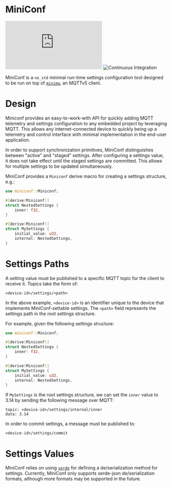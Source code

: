 # MiniConf

[![QUARTIQ Matrix Chat](https://img.shields.io/matrix/quartiq:matrix.org)](https://matrix.to/#/#quartiq:matrix.org)
![Continuous Integration](https://github.com/vertigo-designs/miniconf/workflows/Continuous%20Integration/badge.svg)

MiniConf is a `no_std` minimal run-time settings configuration tool designed to be run on top of
[`minimq`](https://github.com/quartiq/minimq), an MQTTv5 client.

# Design

Miniconf provides an easy-to-work-with API for quickly adding MQTT telemetry and settings
configuration to any embedded project by leveraging MQTT. This allows any internet-connected device
to quickly being up a telemetry and control interface with minimal implementation in the end-user
application.

In order to support synchronization primitives, MiniConf distinguishes between "active" and "staged"
settings. After configuring a settings value, it does not take effect until the staged settings are
committed. This allows for multiple settings to be updated simultaneously.

MiniConf provides a `Miniconf` derive macro for creating a settings structure, e.g.:
```rust
use miniconf::Miniconf;

#[derive(Miniconf)]
struct NestedSettings {
    inner: f32,
}

#[derive(Miniconf)]
struct MySettings {
    initial_value: u32,
    internal: NestedSettings,
}
```

# Settings Paths

A setting value must be published to a specific MQTT topic for the client to receive it. Topics take
the form of:

```
<device-id>/settings/<path>
```

In the above example, `<device-id>` is an identifier unique to the device that implements
MiniConf-settable settings. The `<path>` field represents the settings path in the root settings
structure.

For example, given the following settings structure:
```rust
use miniconf::Miniconf;

#[derive(Miniconf)]
struct NestedSettings {
    inner: f32,
}

#[derive(Miniconf)]
struct MySettings {
    initial_value: u32,
    internal: NestedSettings,
}
```

If `MySettings` is the root settings structure, we can set the `inner` value to 3.14 by sending the
following message over MQTT:
```
topic: <device-id>/settings/internal/inner
data: 3.14
```

In order to commit settings, a message must be published to:
```
<device-id>/settings/commit
```

# Settings Values

MiniConf relies on using [`serde`](https://github.com/serde-rs/serde) for defining a
de/serialization method for settings. Currently, MiniConf only supports serde-json de/serialization
formats, although more formats may be supported in the future.
